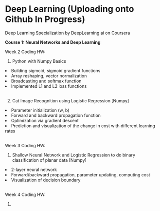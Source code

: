 # Deep Learning (Uploading onto Github In Progress)
Deep Learning Specialization by DeepLearning.ai on Coursera

<b> Course 1: Neural Networks and Deep Learning </b>

Week 2 Coding HW:

1) Python with Numpy Basics

<li> Building sigmoid, sigmoid gradient functions </li>
<li> Array reshaping, vector normalization </li>
<li> Broadcasting and softmax function </li>
<li> Implemented L1 and L2 loss functions </li>

<br>

2) Cat Image Recognition using Logistic Regression [Numpy]

<li> Parameter initialization (w, b) </li>
<li> Forward and backward propagation function </li>
<li> Optimization via gradient descent </li>
<li> Prediction and visualization of the change in cost with different learning rates </li>

<br>

Week 3 Coding HW:

1) Shallow Neural Network and Logistic Regression to do binary classification of planar data [Numpy]

<li> 2-layer neural network </li>
<li> Forward/backward propagation, parameter updating, computing cost </li>
<li> Visualization of decision boundary </li>

<br>

Week 4 Coding HW:

1)







